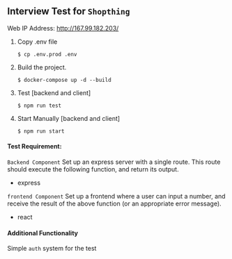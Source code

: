 ##  Interview Test for `Shopthing`

Web IP Address: http://167.99.182.203/

1. Copy .env file
    ```code
    $ cp .env.prod .env
    ```
2. Build the project.
    ```code
    $ docker-compose up -d --build
    ```
3. Test [backend and client]
    ```
    $ npm run test
    ```
4. Start Manually [backend and client]
    ```
    $ npm run start
    ```

#### Test Requirement:

`Backend Component`
Set up an express server with a single route. This
route should execute the following function, and
return its output.

* express

`frontend Component`
Set up a frontend where a user can input a number, and
receive the result of the above function (or an
appropriate error message).

* react

#### Additional Functionality
Simple `auth` system for the test